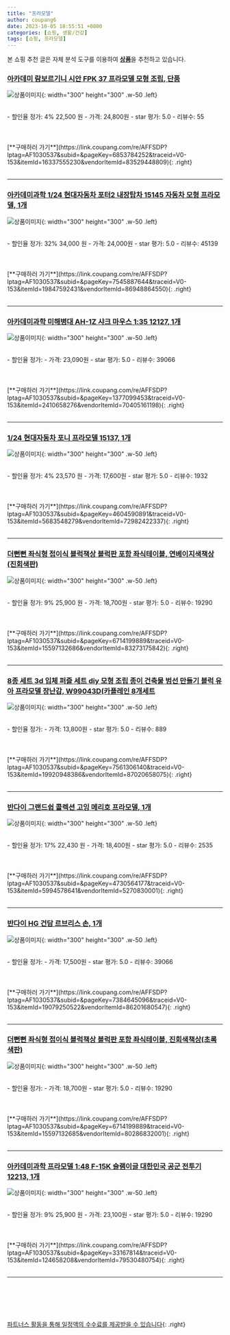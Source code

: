 ```yaml
---
title: "프라모델"
author: coupang6
date: 2023-10-05 18:55:51 +0800
categories: [쇼핑, 생활/건강]
tags: [쇼핑, 프라모델]
---
```


본 쇼핑 추천 글은 자체 분석 도구를 이용하여 [**상품**](https://link.coupang.com/a/bao1ui)을 추천하고 있습니다.

### [아카데미 람보르기니 시안 FPK 37 프라모델 모형 조립, 단품](https://link.coupang.com/re/AFFSDP?lptag=AF1030537&subid=&pageKey=6853784252&traceid=V0-153&itemId=16337555230&vendorItemId=83529448809)

![상품이미지](https://thumbnail6.coupangcdn.com/thumbnails/remote/230x230ex/image/vendor_inventory/81b7/a3d39a650f855feabaebb5affe012f6aad8512a7792f0bf7464c4204a095.jpg){: width="300" height="300" .w-50 .left}


<br>
- 할인율 정가: 4%  22,500   원
- 가격: 24,800원
- star 평가: 5.0
- 리뷰수: 55
<br>
<br>
<br>
<br>
[**구매하러 가기**](https://link.coupang.com/re/AFFSDP?lptag=AF1030537&subid=&pageKey=6853784252&traceid=V0-153&itemId=16337555230&vendorItemId=83529448809){: .right}
<br>
<br>

---

### [아카데미과학 1/24 현대자동차 포터2 내장탑차 15145 자동차 모형 프라모델, 1개](https://link.coupang.com/re/AFFSDP?lptag=AF1030537&subid=&pageKey=7545887644&traceid=V0-153&itemId=19847592431&vendorItemId=86948864550)

![상품이미지](https://thumbnail9.coupangcdn.com/thumbnails/remote/230x230ex/image/vendor_inventory/0eaf/14e940f70fb88b6785ee7436f578d3f125b7fe1e1b0d74826c4337c15675.jpg){: width="300" height="300" .w-50 .left}


<br>
- 할인율 정가: 32%  34,000   원
- 가격: 24,000원
- star 평가: 5.0
- 리뷰수: 45139
<br>
<br>
<br>
<br>
[**구매하러 가기**](https://link.coupang.com/re/AFFSDP?lptag=AF1030537&subid=&pageKey=7545887644&traceid=V0-153&itemId=19847592431&vendorItemId=86948864550){: .right}
<br>
<br>

---

### [아카데미과학 미해병대 AH-1Z 샤크 마우스 1:35 12127, 1개](https://link.coupang.com/re/AFFSDP?lptag=AF1030537&subid=&pageKey=1377099453&traceid=V0-153&itemId=2410658276&vendorItemId=70405161198)

![상품이미지](https://thumbnail6.coupangcdn.com/thumbnails/remote/230x230ex/image/retail/images/2020/03/22/17/0/6fb272c7-f7f9-4231-974d-551577676136.jpg){: width="300" height="300" .w-50 .left}


<br>
- 할인율 정가: 
- 가격: 23,090원
- star 평가: 5.0
- 리뷰수: 39066
<br>
<br>
<br>
<br>
[**구매하러 가기**](https://link.coupang.com/re/AFFSDP?lptag=AF1030537&subid=&pageKey=1377099453&traceid=V0-153&itemId=2410658276&vendorItemId=70405161198){: .right}
<br>
<br>

---

### [1/24 현대자동차 포니 프라모델 15137, 1개](https://link.coupang.com/re/AFFSDP?lptag=AF1030537&subid=&pageKey=4604590891&traceid=V0-153&itemId=5683548279&vendorItemId=72982422337)

![상품이미지](https://thumbnail7.coupangcdn.com/thumbnails/remote/230x230ex/image/rs_quotation_api/ymtsnyht/884331f175414a02b36871c814654ad1.jpg){: width="300" height="300" .w-50 .left}


<br>
- 할인율 정가: 4%  23,570   원
- 가격: 17,600원
- star 평가: 5.0
- 리뷰수: 1932
<br>
<br>
<br>
<br>
[**구매하러 가기**](https://link.coupang.com/re/AFFSDP?lptag=AF1030537&subid=&pageKey=4604590891&traceid=V0-153&itemId=5683548279&vendorItemId=72982422337){: .right}
<br>
<br>

---

### [더뻔뻔 좌식형 접이식 블럭책상 블럭판 포함 좌식테이블, 연베이지색책상(진회색판)](https://link.coupang.com/re/AFFSDP?lptag=AF1030537&subid=&pageKey=6714199889&traceid=V0-153&itemId=15597132686&vendorItemId=83273175842)

![상품이미지](https://thumbnail6.coupangcdn.com/thumbnails/remote/230x230ex/image/vendor_inventory/images/2018/07/30/2/8/b1d9e57d-6696-43cd-a424-6371526bd7cf.jpg){: width="300" height="300" .w-50 .left}


<br>
- 할인율 정가: 9%  25,900   원
- 가격: 18,700원
- star 평가: 5.0
- 리뷰수: 19290
<br>
<br>
<br>
<br>
[**구매하러 가기**](https://link.coupang.com/re/AFFSDP?lptag=AF1030537&subid=&pageKey=6714199889&traceid=V0-153&itemId=15597132686&vendorItemId=83273175842){: .right}
<br>
<br>

---

### [8종 세트 3d 입체 퍼즐 세트 diy 모형 조립 종이 건축물 범선 만들기 블럭 유아 프라모델 장난감, W99043D(카플레인 8개세트](https://link.coupang.com/re/AFFSDP?lptag=AF1030537&subid=&pageKey=7561306140&traceid=V0-153&itemId=19920948386&vendorItemId=87020658075)

![상품이미지](https://thumbnail6.coupangcdn.com/thumbnails/remote/230x230ex/image/vendor_inventory/1bcf/4fb1323a647e742152f4c1c312e64289f27cfd3163fa9a062285ece33e95.jpg){: width="300" height="300" .w-50 .left}


<br>
- 할인율 정가: 
- 가격: 13,800원
- star 평가: 5.0
- 리뷰수: 889
<br>
<br>
<br>
<br>
[**구매하러 가기**](https://link.coupang.com/re/AFFSDP?lptag=AF1030537&subid=&pageKey=7561306140&traceid=V0-153&itemId=19920948386&vendorItemId=87020658075){: .right}
<br>
<br>

---

### [반다이 그랜드쉽 콜렉션 고잉 메리호 프라모델, 1개](https://link.coupang.com/re/AFFSDP?lptag=AF1030537&subid=&pageKey=4730564177&traceid=V0-153&itemId=5994578641&vendorItemId=5270830001)

![상품이미지](https://thumbnail9.coupangcdn.com/thumbnails/remote/230x230ex/image/vendor_inventory/baf1/1a48d99d2b461e5c4647e38f370e433c231995d64107be87490c9d7ee4b1.jpg){: width="300" height="300" .w-50 .left}


<br>
- 할인율 정가: 17%  22,430   원
- 가격: 18,400원
- star 평가: 5.0
- 리뷰수: 2535
<br>
<br>
<br>
<br>
[**구매하러 가기**](https://link.coupang.com/re/AFFSDP?lptag=AF1030537&subid=&pageKey=4730564177&traceid=V0-153&itemId=5994578641&vendorItemId=5270830001){: .right}
<br>
<br>

---

### [반다이 HG 건담 르브리스 손, 1개](https://link.coupang.com/re/AFFSDP?lptag=AF1030537&subid=&pageKey=7384645096&traceid=V0-153&itemId=19079250522&vendorItemId=86201680547)

![상품이미지](https://thumbnail10.coupangcdn.com/thumbnails/remote/230x230ex/image/retail/images/2023/06/07/9/5/9d2a8474-ae7e-4de1-80ea-b8d8e5acba32.jpg){: width="300" height="300" .w-50 .left}


<br>
- 할인율 정가: 
- 가격: 17,500원
- star 평가: 5.0
- 리뷰수: 39066
<br>
<br>
<br>
<br>
[**구매하러 가기**](https://link.coupang.com/re/AFFSDP?lptag=AF1030537&subid=&pageKey=7384645096&traceid=V0-153&itemId=19079250522&vendorItemId=86201680547){: .right}
<br>
<br>

---

### [더뻔뻔 좌식형 접이식 블럭책상 블럭판 포함 좌식테이블, 진회색책상(초록색판)](https://link.coupang.com/re/AFFSDP?lptag=AF1030537&subid=&pageKey=6714199889&traceid=V0-153&itemId=15597132685&vendorItemId=80286832001)

![상품이미지](https://thumbnail10.coupangcdn.com/thumbnails/remote/230x230ex/image/vendor_inventory/images/2018/07/30/2/9/3ca3a222-cd85-4236-aad8-b8ae7c2a07f7.jpg){: width="300" height="300" .w-50 .left}


<br>
- 할인율 정가: 
- 가격: 18,700원
- star 평가: 5.0
- 리뷰수: 19290
<br>
<br>
<br>
<br>
[**구매하러 가기**](https://link.coupang.com/re/AFFSDP?lptag=AF1030537&subid=&pageKey=6714199889&traceid=V0-153&itemId=15597132685&vendorItemId=80286832001){: .right}
<br>
<br>

---

### [아카데미과학 프라모델 1:48 F-15K 슬램이글 대한민국 공군 전투기 12213, 1개](https://link.coupang.com/re/AFFSDP?lptag=AF1030537&subid=&pageKey=33167814&traceid=V0-153&itemId=124658208&vendorItemId=79530480754)

![상품이미지](https://thumbnail10.coupangcdn.com/thumbnails/remote/230x230ex/image/vendor_inventory/4291/3ef0948176841c558009652fcf61b3a1b83723742d5c1fa82813b3848dc7.jpg){: width="300" height="300" .w-50 .left}


<br>
- 할인율 정가: 9%  25,900   원
- 가격: 23,100원
- star 평가: 5.0
- 리뷰수: 19290
<br>
<br>
<br>
<br>
[**구매하러 가기**](https://link.coupang.com/re/AFFSDP?lptag=AF1030537&subid=&pageKey=33167814&traceid=V0-153&itemId=124658208&vendorItemId=79530480754){: .right}
<br>
<br>

---
<br><br><br><br><br> [파트너스 활동을 통해 일정액의 수수료를 제공받을 수 있습니다](https://link.coupang.com/a/bao1ui){: .right}